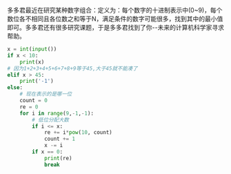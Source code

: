 多多君最近在研究某种数字组合：定义为：每个数字的十进制表示中(0~9)，每个数位各不相同且各位数之和等于N，满足条件的数字可能很多，找到其中的最小值即可。多多君还有很多研究课题，于是多多君找到了你--未来的计算机科学家寻求帮助。 

```python
x = int(input())
if x < 10:
    print(x)
# 因为1+2+3+4+5+6+7+8+9等于45,大于45就不能凑了
elif x > 45:
    print('-1')
else:
    # 现在表示的是哪一位
    count = 0
    re = 0
    for i in range(9,-1,-1):
        # 低位分配大数
        if i <= x:
            re += i*pow(10, count)
            count += 1
            x -= i
        if x == 0:
            print(re)
            break
```

